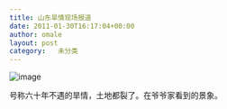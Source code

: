 ```yaml
---
title: 山东旱情现场报道
date: 2011-01-30T16:17:04+00:00
author: omale
layout: post
category:   未分类
---
```

<img style="display:block;margin-right:auto;margin-left:auto;" alt="image" src="/uploads/2011/01/wpid-IMG_20110129_154038.jpg" />

号称六十年不遇的旱情，土地都裂了。在爷爷家看到的景象。